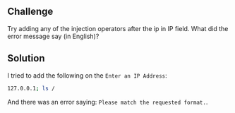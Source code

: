 ## Challenge

Try adding any of the injection operators after the ip in IP field. What did the error message say (in English)? 

## Solution

I tried to add the following on the `Enter an IP Address`:

```sh
127.0.0.1; ls /
```

And there was an error saying: `Please match the requested format.`.

